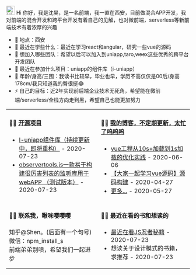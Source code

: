 
<img src='https://qpluspicture.oss-cn-beijing.aliyuncs.com/6LjjQA/Hi.gif' alt='Hi' width="24"/> Hi 你好，我是沈昊，是一名前端，我一直在西安，目前做混合APP开发，我对前端的混合开发和跨平台开发有着自己的见解，也对微前端，serverless等新前端技术有着浓厚的兴趣

- 🔭 地点：西安
- 🌱 最近在学些什么：最近在学习react和angular，研究一些vue的源码
- 👯 想加入哪些团队：希望以后可以加入到uniapp,taro,weex这些优秀的跨平台开发团队
- 🤔 最近在参加什么项目：uniapp的组件库（i-uniapp）
- 💬 年龄/身高/三围：我读书比较早，毕业也早，学历不高仅仅是00后/身高178cm/我只知道我的臀很挺😂
- ⚡ 自己的目标：近2年实现前后端企业技术无死角，希望能在微前端/serverless/全栈方向走到黑，希望自己也能更加努力

<table>
<tr>
<td valign="top" width="50%">

#### 🏋️‍♀️ <a href="https://github.com/1018715564" target="_blank">开源项目</a>
* <a href='https://github.com/1018715564/i-uniapp' target='_blank'>I-uniapp组件库（持续更新中，即将重构）</a> - 2020-07-23
* <a href='https://www.npmjs.com/package/observertools' target='_blank'>observertools.js一款易于构建很厉害列表的监听库用于webAPP （测试版本）</a> - 2020-07-23
<!-- recent_releases ends -->
</td>
<td valign="top" width="50%">

#### 🤹‍♀️ <a href="https://www.yinzhuoei.com" target="_blank">我的博客，不定期更新，太忙了呜呜呜</a>

<!-- blog starts -->
* <a href='https://www.yinzhuoei.com/index.php/archives/241' target='_blank'>vue工程从10s+加载到1s加载的优化实践</a> - 2020-06-06
* <a href='https://www.yinzhuoei.com/index.php/archives/202/' target='_blank'>【大家一起学习vue源码】源码构建</a> - 2020-04-27
* <a href='https://www.yinzhuoei.com' target='_blank'>更多...</a> - 2020-05-27
<!-- blog ends -->

</td>
</tr>
<tr>
<td valign="top" width="50%">
  
#### 🏊‍♂️ <span>联系我，啾咪嘤嘤嘤</span>
<div>知乎@Shen。(后面有一个句号)</div>
<div>微信：npm_install_s</div>
<div>前端弟弟别喷，希望我们一起进步</div>

</td>
<td valign="top" width="50%">

#### 🤾‍♂️ <span>最近在看的书和想读的</span>

<!-- douban starts -->
* <a href='https://item.jd.com/27788734578.html' target='_blank'>最近在看JS忍者秘籍</a> - 2020-07-23
* <span>想读关于设计模式的书籍， 求推荐</span> - 2020-07-23
<!-- douban ends -->

</td>
  </tr>
  </table>


